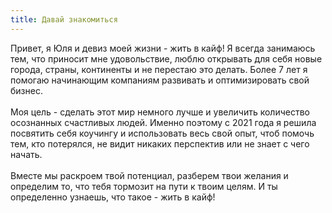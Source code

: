 ```yaml
---
title: Давай знакомиться
---
```


Привет, я Юля и девиз моей жизни - жить в кайф! Я всегда занимаюсь тем, что
приносит мне удовольствие, люблю открывать для себя новые города, страны,
континенты и не перестаю это делать. Более 7 лет я помогаю начинающим компаниям
развивать и оптимизировать свой бизнес.\
\
Моя цель - сделать этот мир немного лучше и увеличить количество осознанных
счастливых людей. Именно поэтому с 2021 года я решила посвятить себя коучингу и
использовать весь свой опыт, чтоб помочь тем, кто потерялся, не видит никаких
перспектив или не знает с чего начать.\
\
Вместе мы раскроем твой потенциал, разберем твои желания и определим то, что
тебя тормозит на пути к твоим целям. И ты определенно узнаешь, что такое - жить
в кайф!
